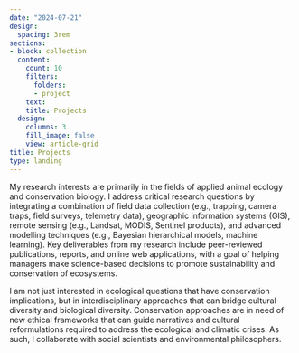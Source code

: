 ```yaml
---
date: "2024-07-21"
design:
  spacing: 3rem
sections:
- block: collection
  content:
    count: 10
    filters:
      folders:
      - project
    text: 
    title: Projects
  design:
    columns: 3
    fill_image: false
    view: article-grid
title: Projects
type: landing
---
```


My research interests are primarily in the fields of applied animal ecology and conservation biology. I address critical research questions by integrating a combination of field data collection (e.g., trapping, camera traps, field surveys, telemetry data), geographic information systems (GIS), remote sensing (e.g., Landsat, MODIS, Sentinel products), and advanced modelling techniques (e.g., Bayesian hierarchical models, machine learning). Key deliverables from my research include peer-reviewed publications, reports, and online web applications, with a goal of helping managers make science-based decisions to promote sustainability and conservation of ecosystems. 

I am not just interested in ecological questions that have conservation implications, but in interdisciplinary approaches that can bridge cultural diversity and biological diversity. Conservation approaches are in need of new ethical frameworks that can guide narratives and cultural reformulations required to address the ecological and climatic crises. As such, I collaborate with social scientists and environmental philosophers. 
